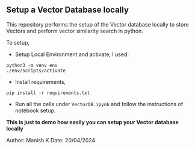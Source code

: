 ## Setup a Vector Database locally
This repository performs the setup of the Vector database locally to store Vectors and perform vector similarity search in python.

To setup, 
- Setup Local Environment and activate, I used:

```
python3 -m venv env
./env/Scripts/activate
```

- Install requirements,

`pip install -r requirements.txt`

- Run all the cells under `VectorDB.ipynb` and follow the instructions of notebook setup.


**This is just to demo how easily you can setup your Vector database locally**

Author: Manish K
Date: 20/04/2024